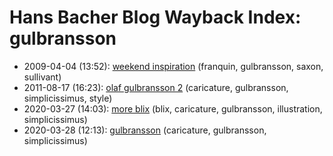 # Hans Bacher Blog Wayback Index: gulbransson

* 2009-04-04 (13:52): [weekend inspiration](https://web.archive.org/web/https://one1more2time3.wordpress.com/2009/04/04/weekend-inspiration/) (franquin, gulbransson, saxon, sullivant)
* 2011-08-17 (16:23): [olaf gulbransson 2](https://web.archive.org/web/https://one1more2time3.wordpress.com/2011/08/17/olaf-gulbransson-2/) (caricature, gulbransson, simplicissimus, style)
* 2020-03-27 (14:03): [more blix](https://web.archive.org/web/https://one1more2time3.wordpress.com/2020/03/27/blix-2/) (blix, caricature, gulbransson, illustration, simplicissimus)
* 2020-03-28 (12:13): [gulbransson](https://web.archive.org/web/https://one1more2time3.wordpress.com/2020/03/28/gulbransson/) (caricature, gulbransson, simplicissimus)